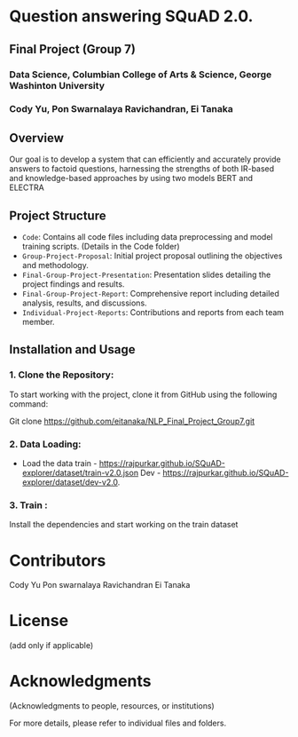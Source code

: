 # Question answering SQuAD 2.0.
## Final Project (Group 7)
### Data Science, Columbian College of Arts & Science, George Washinton University
### Cody Yu, Pon Swarnalaya Ravichandran, Ei Tanaka

## Overview
Our goal is to develop a system that can efficiently and accurately provide answers to factoid questions, harnessing the strengths of both IR-based and knowledge-based approaches by using two models BERT and ELECTRA 

## Project Structure
- `Code`: Contains all code files including data preprocessing and model training scripts. (Details in the Code folder)
- `Group-Project-Proposal`: Initial project proposal outlining the objectives and methodology.
- `Final-Group-Project-Presentation`: Presentation slides detailing the project findings and results.
- `Final-Group-Project-Report`: Comprehensive report including detailed analysis, results, and discussions.
- `Individual-Project-Reports`: Contributions and reports from each team member.

## Installation and Usage

### 1. Clone the Repository:
   To start working with the project, clone it from GitHub using the following command:
   
   Git clone https://github.com/eitanaka/NLP_Final_Project_Group7.git

### 2. Data Loading:
   
   * Load the data
           train - https://rajpurkar.github.io/SQuAD-explorer/dataset/train-v2.0.json
            Dev -  https://rajpurkar.github.io/SQuAD-explorer/dataset/dev-v2.0.
### 3. Train :
   Install the dependencies and start working on the train dataset

# Contributors

Cody Yu
Pon swarnalaya Ravichandran
Ei Tanaka

# License
(add only if applicable)

# Acknowledgments

(Acknowledgments to people, resources, or institutions)

For more details, please refer to individual files and folders.

   
